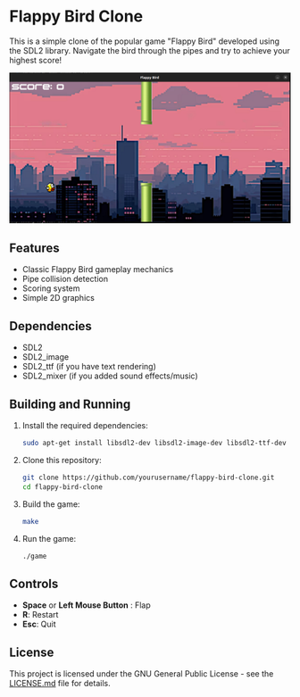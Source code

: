 # Flappy Bird Clone

This is a simple clone of the popular game "Flappy Bird" developed using the SDL2 library. Navigate the bird through the pipes and try to achieve your highest score!

![Game Screenshot](./screenshot.png)

## Features

- Classic Flappy Bird gameplay mechanics
- Pipe collision detection
- Scoring system
- Simple 2D graphics

## Dependencies

- SDL2
- SDL2_image
- SDL2_ttf (if you have text rendering)
- SDL2_mixer (if you added sound effects/music)

## Building and Running

1. Install the required dependencies:

   ```bash
   sudo apt-get install libsdl2-dev libsdl2-image-dev libsdl2-ttf-dev libsdl2-mixer-dev
   ```

2. Clone this repository:

   ```bash
   git clone https://github.com/yourusername/flappy-bird-clone.git
   cd flappy-bird-clone
   ```

3. Build the game:

   ```bash
   make
   ```

4. Run the game:

   ```bash
   ./game
   ```

## Controls

- **Space** or **Left Mouse Button** : Flap
- **R**: Restart
- **Esc**: Quit

## License

This project is licensed under the GNU General Public License - see the [LICENSE.md](LICENSE.md) file for details.
